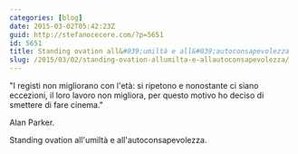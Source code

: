 ```yaml
---
categories: [blog]
date: 2015-03-02T05:42:23Z
guid: http://stefanocecere.com/?p=5651
id: 5651
title: Standing ovation all&#039;umiltà e all&#039;autoconsapevolezza
slug: /2015/03/02/standing-ovation-allumilta-e-allautoconsapevolezza/
---
```


"I registi non migliorano con l'età: si ripetono e nonostante ci siano eccezioni, il loro lavoro non migliora, per questo motivo ho deciso di smettere di fare cinema."

Alan Parker.

Standing ovation all'umiltà e all'autoconsapevolezza.